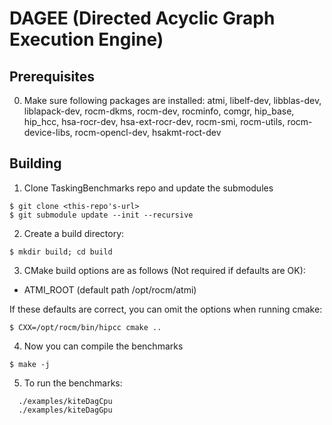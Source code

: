 # DAGEE (Directed Acyclic Graph Execution Engine)

## Prerequisites

0. Make sure following packages are installed: atmi, libelf-dev, libblas-dev, liblapack-dev, rocm-dkms, rocm-dev, rocminfo, comgr,
hip_base, hip_hcc, hsa-rocr-dev, hsa-ext-rocr-dev, rocm-smi, rocm-utils,
rocm-device-libs, rocm-opencl-dev, hsakmt-roct-dev 

## Building

1. Clone TaskingBenchmarks repo and update the submodules

```
$ git clone <this-repo's-url>
$ git submodule update --init --recursive
```

2. Create a build directory:

```
$ mkdir build; cd build
```

3. CMake build options are as follows (Not required if defaults are OK):
* ATMI_ROOT (default path /opt/rocm/atmi)

If these defaults are correct, you can omit the options when running cmake: 

```
$ CXX=/opt/rocm/bin/hipcc cmake ..
```

4. Now you can compile the benchmarks

```
$ make -j
```

5. To run the benchmarks: 

```
  ./examples/kiteDagCpu
  ./examples/kiteDagGpu
```
